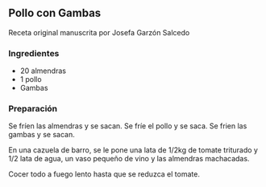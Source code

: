 ## Pollo con Gambas

Receta original manuscrita por Josefa Garzón Salcedo

### Ingredientes

- 20 almendras
- 1 pollo
- Gambas

### Preparación

Se fríen las almendras y se sacan.
Se fríe el pollo y se saca.
Se frien las gambas y se sacan.

En una cazuela de barro, se le pone una lata de 1/2kg de tomate triturado
y 1/2 lata de agua, un vaso pequeño de vino y las almendras machacadas.

Cocer todo a fuego lento hasta que se reduzca el tomate.


